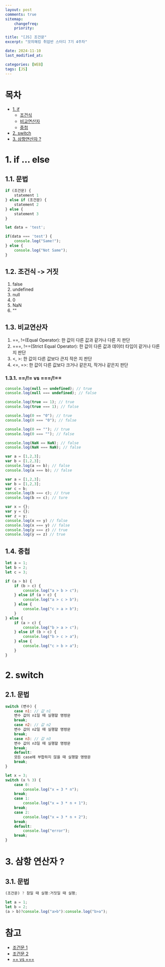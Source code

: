 ```yaml
---
layout: post
comments: true
sitemap:
    changefreq:
    priority:

title: "[JS] 조건문"
excerpt: "모의해킹 취업반 스터디 7기 4주차"

date: 2024-11-10
last_modified_at: 

categories: [WEB]
tags: [JS]
---
```


# 목차
* [1. if](#1-if--else)
    * [조건식](#12-조건식---거짓)
    * [비교연산자](#13-비교연산자)
    * [중첩](#14-중첩)
* [2. switch](#2-switch)
* [3. 삼항연산자 ?](#3-삼항-연산자-)

# 1. if ... else
## 1.1. 문법
``` js
if (조건문) {
    statement 1
} else if (조건문) {
    statement 2
} else {
    statement 3
}
```

``` js
let data = 'test';

if(data === 'test') {
    console.log("Same!");
} else {
    console.log("Not Same");
}
```

## 1.2. 조건식 -> 거짓
1. false
2. undefined
3. null
4. 0
5. NaN
6. ""

## 1.3. 비교연산자
1. ==, !=(Equal Operator): 한 값이 다른 값과 같거나 다른 지 판단
1. ===, !==(Strict Equal Operator): 한 값이 다른 값과 데이터 타입이 같거나 다른 지 판단
2. <, >: 한 값이 다른 값보다 큰지 작은 지 판단
3. <=, =>: 한 값이 다른 값보다 크거나 같은지, 작거나 같은지 판단

### 1.3.1. ==/!= vs ===/!==

``` js
console.log(null == undefined); // true
console.log(null === undefined); // false

console.log(true == 1); // true
console.log(true === 1); // false

console.log(0 == "0"); // true
console.log(0 === "0"); // false

console.log(0 == ""); // true
console.log(0 === ""); // false

console.log(NaN == NaN); // false
console.log(NaN === NaN); // false

var a = [1,2,3];
var b = [1,2,3];
console.log(a == b); // false
console.log(a === b); // false

var a = [1,2,3];
var b = [1,2,3];
var c = b;
console.log(b === c); // true
console.log(b == c); // ture

var x = {};
var y = {};
var z = y;
console.log(x == y) // false
console.log(x === y) // false
console.log(y === z) // true
console.log(y == z) // true
```

## 1.4. 중첩
``` js
let a = 1;
let b = 2;
let c = 3;

if (a > b) {
    if (b > c) {
        console.log("a > b > c");
    } else if (a > c) {
        console.log("a > c > b");
    } else {
        console.log("c > a > b");
    }
} else {
    if (a > c) {
        console.log("b > a > c");
    } else if (b > c) {
        console.log("b > c > a");
    } else {
        console.log("c > b > a");
    }
}
```

# 2. switch
## 2.1. 문법
``` js
switch (변수) {
    case n1: // 값 n1
    변수 값이 n1일 때 실행할 명령문
    break;
    case n2: // 값 n2
    변수 값이 n2일 때 실행할 명령문
    break;
    case n3: // 값 n3
    변수 값이 n3일 때 실행할 명령문
    break;
    default:
    모든 case에 부합하지 않을 때 실행할 명령문
    break;
}
```

``` js
let x = 3;
switch (x % 3) {
    case 0:
        console.log("x = 3 * n");
    break;
    case 1:
        console.log("x = 3 * n + 1");
    break;
    case 2:
        console.log("x = 3 * n + 2");
    break;
    default:
        console.log("error");
    break;
}
```

# 3. 삼항 연산자 ?
## 3.1. 문법
``` js
(조건문) ? 참일 때 실행:거짓일 때 실행;
```

``` js
let a = 1;
let b = 2;
(a > b)?console.log("a>b"):console.log("b>a");
```

# 참고
* [조건문 1](https://goddaehee.tistory.com/225)
* [조건문 2](https://ko.javascript.info/ifelse)
* [== vs ===](https://steemit.com/kr-dev/@cheonmr/js-operator)
